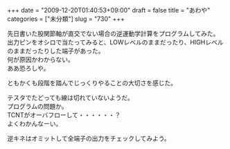 +++
date = "2009-12-20T01:40:53+09:00"
draft = false
title = "あわや"
categories = ["未分類"]
slug = "730"
+++

<p>先日書いた股関節軸が直交でない場合の逆運動学計算をプログラムしてみた。<br />出力ピンをオシロで当たってみると、LOWレベルのままだったり、HIGHレベルのままだったりした端子があった。<br />何が原因かわからない。<br />ああ恐ろしや。</p>

<p>ともかくも段階を踏んでじっくりやることの大切さを感じた。</p>

<p>テスタでたどっても線は切れていないようだ。<br />プログラムの問題か。<br />TCNTがオーバフローして・・・・・・？<br />よくわかんなーい。</p>

<p>逆キネはオミットして全端子の出力をチェックしてみよう。</p>


